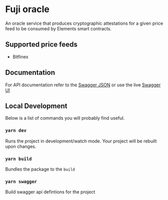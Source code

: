 # Fuji oracle
An oracle service that produces cryptographic attestations for a given price feed to be consumed by Elements smart contracts. 


## Supported price feeds

- Bitfinex

## Documentation

For API documentation refer to the [Swagger JSON](./public/swagger.json) or use the live [Swagger UI](https://fuji-oracle.herokuapp.com/docs)

## Local Development

Below is a list of commands you will probably find useful.

### `yarn dev`

Runs the project in development/watch mode. Your project will be rebuilt upon changes. 

### `yarn build`

Bundles the package to the `build`

### `yarn swagger`

Build swagger api defintions for the project
